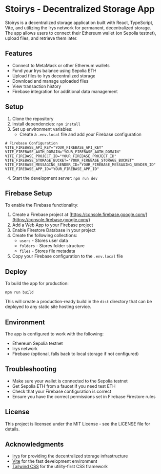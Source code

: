 # Stoirys - Decentralized Storage App

Stoirys is a decentralized storage application built with React, TypeScript, Vite, and utilizing the Irys network for permanent, decentralized storage. The app allows users to connect their Ethereum wallet (on Sepolia testnet), upload files, and retrieve them later.

## Features

- Connect to MetaMask or other Ethereum wallets
- Fund your Irys balance using Sepolia ETH
- Upload files to Irys decentralized storage
- Download and manage uploaded files
- View transaction history
- Firebase integration for additional data management

## Setup

1. Clone the repository
2. Install dependencies: `npm install`
3. Set up environment variables:
   - Create a `.env.local` file and add your Firebase configuration

```
# Firebase Configuration
VITE_FIREBASE_API_KEY="YOUR_FIREBASE_API_KEY"
VITE_FIREBASE_AUTH_DOMAIN="YOUR_FIREBASE_AUTH_DOMAIN"
VITE_FIREBASE_PROJECT_ID="YOUR_FIREBASE_PROJECT_ID"
VITE_FIREBASE_STORAGE_BUCKET="YOUR_FIREBASE_STORAGE_BUCKET"
VITE_FIREBASE_MESSAGING_SENDER_ID="YOUR_FIREBASE_MESSAGING_SENDER_ID"
VITE_FIREBASE_APP_ID="YOUR_FIREBASE_APP_ID"
```

4. Start the development server: `npm run dev`

## Firebase Setup

To enable the Firebase functionality:

1. Create a Firebase project at [https://console.firebase.google.com/](https://console.firebase.google.com/)
2. Add a Web App to your Firebase project
3. Enable Firestore Database in your project
4. Create the following collections:
   - `users` - Stores user data
   - `folders` - Stores folder structure
   - `files` - Stores file metadata
5. Copy your Firebase configuration to the `.env.local` file

## Deploy

To build the app for production:

```
npm run build
```

This will create a production-ready build in the `dist` directory that can be deployed to any static site hosting service.

## Environment

The app is configured to work with the following:

- Ethereum Sepolia testnet
- Irys network
- Firebase (optional, falls back to local storage if not configured)

## Troubleshooting

- Make sure your wallet is connected to the Sepolia testnet
- Get Sepolia ETH from a faucet if you need test ETH
- Check that your Firebase configuration is correct
- Ensure you have the correct permissions set in Firebase Firestore rules

## License

This project is licensed under the MIT License - see the LICENSE file for details.

## Acknowledgments

- [Irys](https://irys.xyz) for providing the decentralized storage infrastructure
- [Vite](https://vitejs.dev) for the fast development environment
- [Tailwind CSS](https://tailwindcss.com) for the utility-first CSS framework
